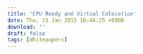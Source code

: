 ```yaml
---
title: 'CPU Ready and Virtual Colocation'
date: Thu, 15 Jan 2015 16:44:25 +0000
download: ''
draft: false
tags: [Whitepapers]
---
```


